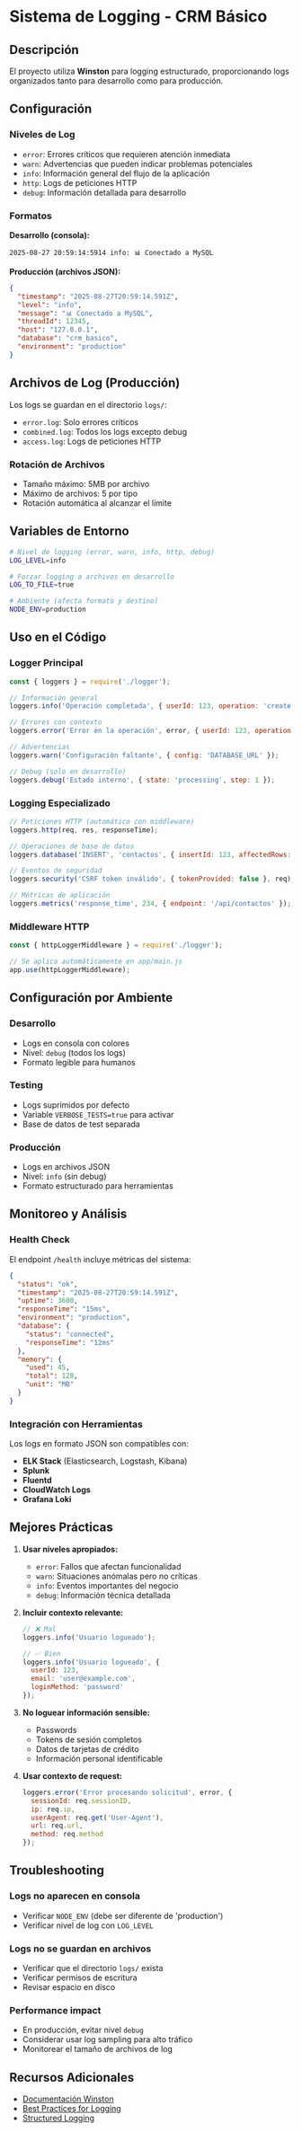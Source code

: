 # Sistema de Logging - CRM Básico

## Descripción

El proyecto utiliza **Winston** para logging estructurado, proporcionando logs organizados tanto para desarrollo como para producción.

## Configuración

### Niveles de Log

- `error`: Errores críticos que requieren atención inmediata
- `warn`: Advertencias que pueden indicar problemas potenciales  
- `info`: Información general del flujo de la aplicación
- `http`: Logs de peticiones HTTP
- `debug`: Información detallada para desarrollo

### Formatos

**Desarrollo (consola):**
```
2025-08-27 20:59:14:5914 info: 📊 Conectado a MySQL
```

**Producción (archivos JSON):**
```json
{
  "timestamp": "2025-08-27T20:59:14.591Z",
  "level": "info",
  "message": "📊 Conectado a MySQL",
  "threadId": 12345,
  "host": "127.0.0.1",
  "database": "crm_basico",
  "environment": "production"
}
```

## Archivos de Log (Producción)

Los logs se guardan en el directorio `logs/`:

- `error.log`: Solo errores críticos
- `combined.log`: Todos los logs excepto debug
- `access.log`: Logs de peticiones HTTP

### Rotación de Archivos

- Tamaño máximo: 5MB por archivo
- Máximo de archivos: 5 por tipo
- Rotación automática al alcanzar el límite

## Variables de Entorno

```bash
# Nivel de logging (error, warn, info, http, debug)
LOG_LEVEL=info

# Forzar logging a archivos en desarrollo
LOG_TO_FILE=true

# Ambiente (afecta formato y destino)
NODE_ENV=production
```

## Uso en el Código

### Logger Principal

```javascript
const { loggers } = require('./logger');

// Información general
loggers.info('Operación completada', { userId: 123, operation: 'create' });

// Errores con contexto
loggers.error('Error en la operación', error, { userId: 123, operation: 'update' });

// Advertencias
loggers.warn('Configuración faltante', { config: 'DATABASE_URL' });

// Debug (solo en desarrollo)
loggers.debug('Estado interno', { state: 'processing', step: 1 });
```

### Logging Especializado

```javascript
// Peticiones HTTP (automático con middleware)
loggers.http(req, res, responseTime);

// Operaciones de base de datos
loggers.database('INSERT', 'contactos', { insertId: 123, affectedRows: 1 });

// Eventos de seguridad
loggers.security('CSRF token inválido', { tokenProvided: false }, req);

// Métricas de aplicación
loggers.metrics('response_time', 234, { endpoint: '/api/contactos' });
```

### Middleware HTTP

```javascript
const { httpLoggerMiddleware } = require('./logger');

// Se aplica automáticamente en app/main.js
app.use(httpLoggerMiddleware);
```

## Configuración por Ambiente

### Desarrollo
- Logs en consola con colores
- Nivel: `debug` (todos los logs)
- Formato legible para humanos

### Testing
- Logs suprimidos por defecto
- Variable `VERBOSE_TESTS=true` para activar
- Base de datos de test separada

### Producción
- Logs en archivos JSON
- Nivel: `info` (sin debug)
- Formato estructurado para herramientas

## Monitoreo y Análisis

### Health Check
El endpoint `/health` incluye métricas del sistema:

```json
{
  "status": "ok",
  "timestamp": "2025-08-27T20:59:14.591Z",
  "uptime": 3600,
  "responseTime": "15ms",
  "environment": "production",
  "database": {
    "status": "connected",
    "responseTime": "12ms"
  },
  "memory": {
    "used": 45,
    "total": 128,
    "unit": "MB"
  }
}
```

### Integración con Herramientas

Los logs en formato JSON son compatibles con:

- **ELK Stack** (Elasticsearch, Logstash, Kibana)
- **Splunk**
- **Fluentd**
- **CloudWatch Logs**
- **Grafana Loki**

## Mejores Prácticas

1. **Usar niveles apropiados:**
   - `error`: Fallos que afectan funcionalidad
   - `warn`: Situaciones anómalas pero no críticas
   - `info`: Eventos importantes del negocio
   - `debug`: Información técnica detallada

2. **Incluir contexto relevante:**
   ```javascript
   // ❌ Mal
   loggers.info('Usuario logueado');
   
   // ✅ Bien
   loggers.info('Usuario logueado', { 
     userId: 123, 
     email: 'user@example.com',
     loginMethod: 'password'
   });
   ```

3. **No loguear información sensible:**
   - Passwords
   - Tokens de sesión completos
   - Datos de tarjetas de crédito
   - Información personal identificable

4. **Usar contexto de request:**
   ```javascript
   loggers.error('Error procesando solicitud', error, {
     sessionId: req.sessionID,
     ip: req.ip,
     userAgent: req.get('User-Agent'),
     url: req.url,
     method: req.method
   });
   ```

## Troubleshooting

### Logs no aparecen en consola
- Verificar `NODE_ENV` (debe ser diferente de 'production')
- Verificar nivel de log con `LOG_LEVEL`

### Logs no se guardan en archivos
- Verificar que el directorio `logs/` exista
- Verificar permisos de escritura
- Revisar espacio en disco

### Performance impact
- En producción, evitar nivel `debug`
- Considerar usar log sampling para alto tráfico
- Monitorear el tamaño de archivos de log

## Recursos Adicionales

- [Documentación Winston](https://github.com/winstonjs/winston)
- [Best Practices for Logging](https://betterstack.com/community/guides/logging/nodejs-logging-best-practices/)
- [Structured Logging](https://www.honeycomb.io/blog/structured-logging-and-your-team)
